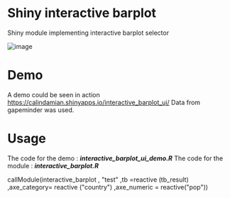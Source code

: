 # Shiny interactive barplot
Shiny module implementing interactive barplot selector 

![image](https://user-images.githubusercontent.com/61669129/77831104-5adb2600-712d-11ea-8504-9cebe4b91b4a.png)

# Demo
A demo could be seen in action https://calindamian.shinyapps.io/interactive_barplot_ui/
Data from gapeminder was used.

# Usage
The code for the demo : ***interactive_barplot_ui_demo.R*** 
The code for the module : ***interactive_barplot.R*** 

callModule(interactive_barplot , "test" 
                          ,tb =reactive (tb_result) 
                          ,axe_category= reactive ("country")
                          ,axe_numeric =  reactive("pop"))
                          
